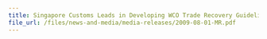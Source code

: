```yaml
---
title: Singapore Customs Leads in Developing WCO Trade Recovery Guidelines
file_url: /files/news-and-media/media-releases/2009-08-01-MR.pdf
---
```


